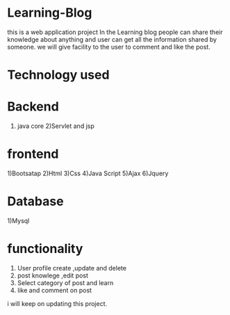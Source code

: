 # Learning-Blog
this is a web application project
In the Learning blog people can share their knowledge about anything and user can get all the information shared by someone. 
we will give facility to the user to comment and like the post.

# Technology used
# Backend
1) java core
2)Servlet and jsp

# frontend
1)Bootsatap
2)Html
3)Css
4)Java Script
5)Ajax
6)Jquery

# Database
1)Mysql

# functionality
1) User profile create ,update and delete 
2) post knowlege ,edit post
3) Select category of post and learn
4) like and comment on post



i will keep on updating this project.
